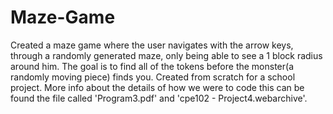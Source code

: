 # Maze-Game
Created a maze game where the user navigates with the arrow keys, through a randomly generated maze, only being able to see a 1 block radius around him. The goal is to find all of the tokens before the monster(a randomly moving piece) finds you. Created from scratch for a school project.
More info about the details of how we were to code this can be found the file called 'Program3.pdf' and 'cpe102 - Project4.webarchive'.
